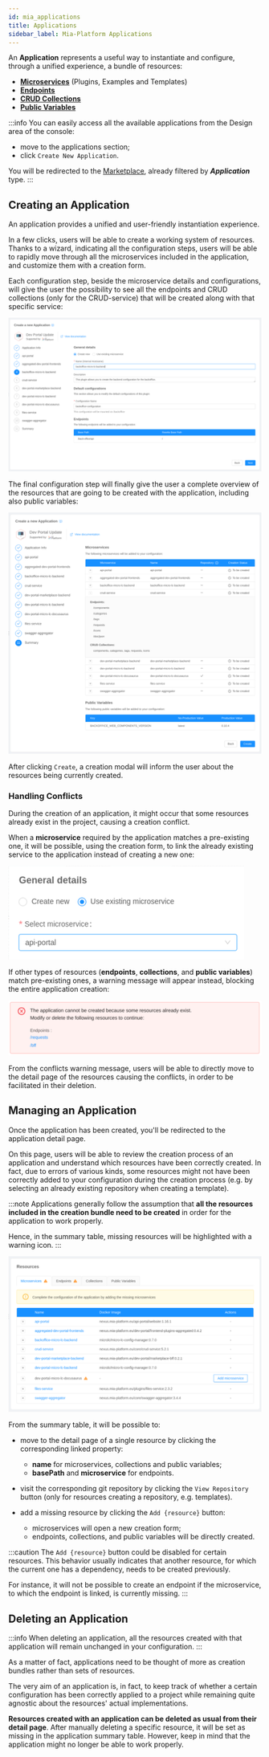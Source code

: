 ```yaml
---
id: mia_applications
title: Applications
sidebar_label: Mia-Platform Applications
---
```

An **Application** represents a useful way to instantiate and configure, through a unified experience, a bundle of resources: 

- [**Microservices**](../../development_suite/api-console/api-design/services) (Plugins, Examples and Templates)
- [**Endpoints**](../../development_suite/api-console/api-design/endpoints)
- [**CRUD Collections**](../../development_suite/api-console/api-design/crud_advanced)
- [**Public Variables**](../../development_suite/api-console/api-design/public_variables)

:::info
You can easily access all the available applications from the Design area of the console: 
- move to the applications section;
- click `Create New Application`.

You will be redirected to the [Marketplace](../overview_marketplace), already filtered by **_Application_** type.
:::

## Creating an Application

An application provides a unified and user-friendly instantiation experience. 

In a few clicks, users will be able to create a working system of resources. 
Thanks to a wizard, indicating all the configuration steps, users will be able to rapidly move through all the microservices included in the application, and customize them with a creation form. 

Each configuration step, beside the microservice details and configurations, will give the user the possibility to see all the endpoints and CRUD collections (only for the CRUD-service) that will be created along with that specific service:

![creation step](../img/application-creation-step.png)

The final configuration step will finally give the user a complete overview of the resources that are going to be created with the application, including also public variables:

![final step](../img/application-final-step.png)


After clicking `Create`, a creation modal will inform the user about the resources being currently created.

### Handling Conflicts

During the creation of an application, it might occur that some resources already exist in the project, causing a creation conflict.

When a **microservice** required by the application matches a pre-existing one, it will be possible, using the creation form, to link the already existing service to the application instead of creating a new one:

![existing-service](../img/application-existing-service.png)

If other types of resources (**endpoints**, **collections**, and **public variables**) match pre-existing ones, a warning message will appear instead, blocking the entire application creation:

![conflicts](../img/application-conflicts.png)

From the conflicts warning message, users will be able to directly move to the detail page of the resources causing the conflicts, in order to be facilitated in their deletion.

## Managing an Application

Once the application has been created, you'll be redirected to the application detail page. 

On this page, users will be able to review the creation process of an application and understand which resources have been correctly created. 
In fact, due to errors of various kinds, some resources might not have been correctly added to your configuration during the creation process (e.g. by selecting an already existing repository when creating a template).

:::note
Applications generally follow the assumption that **all the resources included in the creation bundle need to be created** in order for the application to work properly. 

Hence, in the summary table, missing resources will be highlighted with a warning icon.
:::

![summary](../img/application-summary.png)

From the summary table, it will be possible to:

* move to the detail page of a single resource by clicking the corresponding linked property: 
  * **name** for microservices, collections and public variables;
  * **basePath** and **microservice** for endpoints.

* visit the corresponding git repository by clicking the `View Repository` button (only for resources creating a repository, e.g. templates).
  
* add a missing resource by clicking the `Add {resource}` button:
  * microservices will open a new creation form;
  * endpoints, collections, and public variables will be directly created.


:::caution
The `Add {resource}` button could be disabled for certain resources. This behavior usually indicates that another resource, for which the current one has a dependency, needs to be created previously.

For instance, it will not be possible to create an endpoint if the microservice, to which the endpoint is linked, is currently missing.
:::

## Deleting an Application

:::info
When deleting an application, all the resources created with that application will remain unchanged in your configuration. 
:::

As a matter of fact, applications need to be thought of more as creation bundles rather than sets of resources. 

The very aim of an application is, in fact, to keep track of whether a certain configuration has been correctly applied to a project while remaining quite agnostic about the resources' actual implementations. 

**Resources created with an application can be deleted as usual from their detail page**. After manually deleting a specific resource, it will be set as missing in the application summary table. However, keep in mind that the application might no longer be able to work properly.
